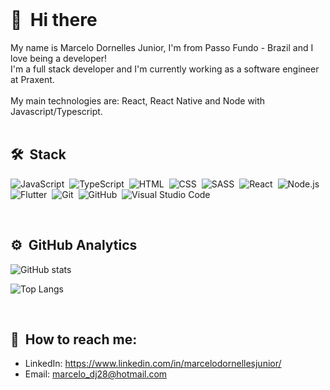 <br>

# 👋 &nbsp;Hi there

My name is Marcelo Dornelles Junior, I'm from Passo Fundo - Brazil and I love being a developer!<br>
I'm a full stack developer and I'm currently working as a software engineer at Praxent.<br><br>
My main technologies are: React, React Native and Node with Javascript/Typescript.<br><br>

## 🛠️ &nbsp;Stack

![JavaScript](https://img.shields.io/badge/-JavaScript-05122A?style=flat&logo=javascript)&nbsp;
![TypeScript](https://img.shields.io/badge/-TypeScript-05122A?style=flat&logo=typescript)&nbsp;
![HTML](https://img.shields.io/badge/-HTML-05122A?style=flat&logo=HTML5)&nbsp;
![CSS](https://img.shields.io/badge/-CSS-05122A?style=flat&logo=CSS3)&nbsp;
![SASS](https://img.shields.io/badge/-SASS-05122A?style=flat&logo=sass)&nbsp;
![React](https://img.shields.io/badge/-React-05122A?style=flat&logo=react)&nbsp;
![Node.js](https://img.shields.io/badge/-Node-05122A?style=flat&logo=node.js)&nbsp;
![Flutter](https://img.shields.io/badge/-Flutter-05122A?style=flat&logo=flutter&logoColor=59B7F0)&nbsp;
![Git](https://img.shields.io/badge/-Git-05122A?style=flat&logo=git)&nbsp;
![GitHub](https://img.shields.io/badge/-GitHub-05122A?style=flat&logo=github)&nbsp;
![Visual Studio Code](https://img.shields.io/badge/-Visual&nbsp;Studio&nbsp;Code-05122A?style=flat&logo=visual-studio-code&logoColor=007ACC)&nbsp;

<br>

## ⚙️ &nbsp;GitHub Analytics

![GitHub stats](https://github-readme-stats.vercel.app/api?username=MarceloDJunior&show_icons=true&theme=dracula)

![Top Langs](https://github-readme-stats.vercel.app/api/top-langs/?username=MarceloDJunior&exclude_repo=google-api-php-client,OpenPortfolio,SimplifyProject,AgendaHorarios&layout=compact&theme=dracula)

<br>

## 🔗 &nbsp;How to reach me:
- LinkedIn: <a href="https://www.linkedin.com/in/marcelodornellesjunior/">https://www.linkedin.com/in/marcelodornellesjunior/</a><br>
- Email: marcelo_dj28@hotmail.com<br>
